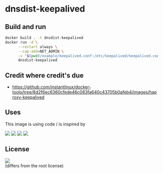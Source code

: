 # dnsdist-keepalived

## Build and run 
```bash
docker build . -t dnsdist-keepalived
docker run -d \
      --restart always \
      --cap-add=NET_ADMIN \
      -v "$(pwd)/example/keepalived.conf:/etc/keepalived/keepalived.conf" \
      dnsdist-keepalived
```

## Credit where credit's due
- https://github.com/instantlinux/docker-tools/tree/8d2f6ec6360cfede46c083fa640c43705b0afeb4/images/haproxy-keepalived

## Uses
This image is using code / is inspired by

[![](https://img.shields.io/badge/code-acassen%2Fkeepalived-blue.svg)](https://github.com/acassen/keepalived "Code repo")
[![](https://img.shields.io/badge/code-tcely%2Fdnsdist-blue.svg)](https://github.com/tcely/dockerhub-powerdns "Code repo")
[![](https://img.shields.io/badge/code-PowerDNS%2Fpdns-blue.svg)](https://github.com/PowerDNS/pdns "Code repo")
[![](https://img.shields.io/badge/image-instantlinux%2Fhaproxy--keepalived-blue.svg)](https://hub.docker.com/r/instantlinux/haproxy-keepalived "Docker image")

## License
[![](https://img.shields.io/badge/license-GPL--2.0-red.svg)](https://choosealicense.com/licenses/gpl-2.0/ "License badge")\
(differs from the root license)
